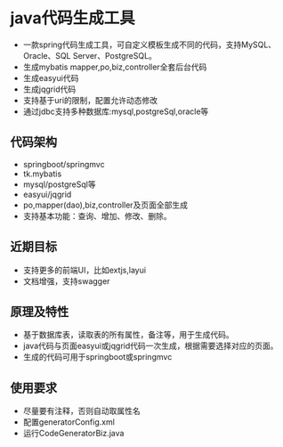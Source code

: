 # java代码生成工具
* 一款spring代码生成工具，可自定义模板生成不同的代码，支持MySQL、Oracle、SQL Server、PostgreSQL。
* 生成mybatis mapper,po,biz,controller全套后台代码
* 生成easyui代码
* 生成jqgrid代码
* 支持基于uri的限制，配置允许动态修改
* 通过jdbc支持多种数据库:mysql,postgreSql,oracle等

## 代码架构
* springboot/springmvc
* tk.mybatis
* mysql/postgreSql等
* easyui/jqgrid
* po,mapper(dao),biz,controller及页面全部生成
* 支持基本功能：查询、增加、修改、删除。

## 近期目标
* 支持更多的前端UI，比如extjs,layui
* 文档增强，支持swagger

## 原理及特性
* 基于数据库表，读取表的所有属性，备注等，用于生成代码。
* java代码与页面easyui或jqgrid代码一次生成，根据需要选择对应的页面。
* 生成的代码可用于springboot或springmvc

## 使用要求
* 尽量要有注释，否则自动取属性名
* 配置generatorConfig.xml
* 运行CodeGeneratorBiz.java
